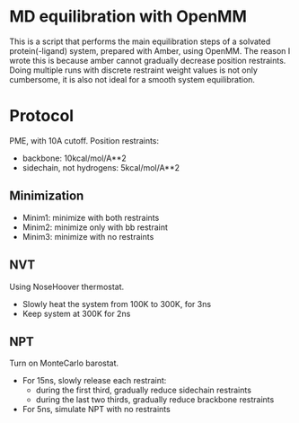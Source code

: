 # MD equilibration with OpenMM

This is a script that performs the main equilibration steps of a solvated protein(-ligand) system, prepared with Amber, using OpenMM.
The reason I wrote this is because amber cannot gradually decrease position restraints. Doing multiple runs with discrete restraint weight values is not only cumbersome, it is also not ideal for a smooth system equilibration.

# Protocol

PME, with 10A cutoff.
Position restraints:
- backbone: 10kcal/mol/A**2
- sidechain, not hydrogens: 5kcal/mol/A**2

## Minimization

- Minim1: minimize with both restraints
- Minim2: minimize only with bb restraint
- Minim3: minimize with no restraints

## NVT

Using NoseHoover thermostat.

- Slowly heat the system from 100K to 300K, for 3ns
- Keep system at 300K for 2ns

## NPT

Turn on MonteCarlo barostat.

- For 15ns, slowly release each restraint:
    - during the first third, gradually reduce sidechain restraints
    - during the last two thirds, gradually reduce brackbone restraints
- For 5ns, simulate NPT with no restraints